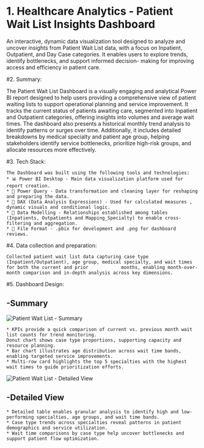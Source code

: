 # 1. Healthcare Analytics - Patient Wait List Insights Dashboard

An interactive, dynamic data visualization tool designed to analyze and uncover insights from Patient Wait List data, with a focus on Inpatient, Outpatient, and Day Case categories. It enables users to explore trends, identify bottlenecks, and support informed decision-	          making for improving access and efficiency in patient care.
   

#2. Summary:
   
   The Patient Wait List Dashboard is a visually engaging and analytical Power BI report designed to help users providing a comprehensive view of patient waiting      lists to support operational planning and service improvement. It tracks the current status of patients awaiting care, segmented into Inpatient and Outpatient      categories, offering insights into volumes and average wait times. The dashboard also presents a historical monthly trend analysis to identify patterns or          surges over time. Additionally, it includes detailed breakdowns by medical specialty and patient age group, helping stakeholders identify service bottlenecks,      prioritize high-risk groups, and allocate resources more effectively.

#3. Tech Stack:
   
	The Dashboard was built using the following tools and technologies:
	* 📊 Power BI Desktop - Main data visualization platform used for report creation.
	* 📂 Power Query - Data transformation and cleaning layer for reshaping and preparing the data.
	* 🧠 DAX (Data Analysis Expressions) - Used for calculated measures , dynamic visuals and conditional logic.
	* 📝 Data Modelling - Relationships established among tables (Inpatients, Outpatients and Mapping_Specialty) to enable cross-filtering and aggregation.
	* 📁 File Format - .pbix for development and .png for dashboard reviews.

  
  
#4. Data collection and preparation:
   
    Collected patient wait list data capturing case type (Inpatient/Outpatient), age group, medical specialty, and wait times for both the current and prior            months, enabling month-over-month comparison and in-depth analysis across key dimensions.

#5. Dashboard Design:
   
  ##  -Summary
   
   ![Patient Wait List - Summary](https://github.com/user-attachments/assets/24155ead-1a52-42fc-b5ad-a6dc095ddbcd)

	* KPIs provide a quick comparison of current vs. previous month wait list counts for trend monitoring.
	Donut chart shows case type proportions, supporting capacity and resource planning.
	* Bar chart illustrates age distribution across wait time bands, enabling targeted service improvements.
	* Multi-row card highlights the top 5 specialties with the highest wait times to guide prioritization efforts.

   ![Patient Wait List - Detailed View](https://github.com/user-attachments/assets/b8f33027-e63d-488a-b1c2-d2cab94a5a52)

  ## -Detailed View
   
	* Detailed table enables granular analysis to identify high and low-performing specialties, age groups, and wait time bands.
	* Case type trends across specialties reveal patterns in patient demographics and service utilization.
	* Wait time comparisons by case type help uncover bottlenecks and support patient flow optimization.
